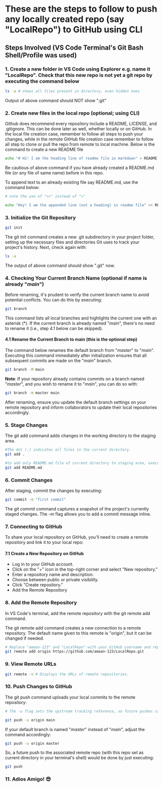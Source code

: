 # These are the steps to follow to push any locally created repo (say "LocalRepo") to GitHub using CLI

## Steps Involved (VS Code  Terminal's Git Bash Shell/Profile was used)

### 1. Create a new folder in VS Code using Explorer e.g. name it "LocalRepo". Check that this new repo is not yet a git repo by executing the command below

```bash
ls -a # shows all files present in directory, even hidden ones
```

Output of above command should NOT show ".git"

### 2. Create new files in the local repo (optional; using CLI)

Github does recommend every repository include a README, LICENSE, and .gitignore. This can be done later as well, whether locally or on GitHub. In the local file creation case, remember to follow all steps to push your changes, while in the remote GitHub file creation case remember to follow all step to clone or pull the repo from remote to local machine. Below is the command to create a new README file

```bash
echo "# Hi! I am the heading line of readme file in markdown" > README.md
```

Be cautious of above command if you have already created a README.md file (or any file of same name) before in this repo.

To append text to an already existing file say README.md, use the command below:

```bash
# note the use of ">>" instead of ">"

echo "Hey! I am the appended line (not a heading) in readme file" >> README.md
```

### 3. Initialize the Git Repository

```bash
git init
```

The git init command creates a new .git subdirectory in your project folder, setting up the necessary files and directories Git uses to track your project's history. Next, check again with:

```bash
ls -a
```

The output of above command should show ".git" now.

### 4. Checking Your Current Branch Name (optional if name is already "*main*")

Before renaming, it's prudent to verify the current branch name to avoid potential conflicts. You can do this by executing:

```bash
git branch
```

This command lists all local branches and highlights the current one with an asterisk (*). If the current branch is already named "*main*", there's no need to rename it (i.e., step 4.1 below can be skipped).

#### 4.1 Rename the Current Branch to main (this is the optional step)

The command below renames the default branch from "*master*" to "*main*". Executing this command immediately after initialization ensures that all subsequent commits are made on the "*main*" branch.

```bash
git branch -M main
```

**Note**: If your repository already contains commits on a branch named "*master*", and you wish to rename it to "*main*", you can do so with:

```bash
git branch -m master main
```

After renaming, ensure you update the default branch settings on your remote repository and inform collaborators to update their local repositories accordingly.

### 5. Stage Changes

The git add command adds changes in the working directory to the staging area.

```bash
#The dot (.) indicates all files in the current directory.
git add .

#to add only README.md file of current directory to staging area, execute:
git add README.md
```

### 6. Commit Changes

After staging, commit the changes by executing:

```bash
git commit -m "first commit"
```

The git commit command captures a snapshot of the project's currently staged changes. The -m flag allows you to add a commit message inline.

### 7. Connecting to GitHub

To share your local repository on GitHub, you'll need to create a remote repository and link it to your local repo:

#### 7.1 Create a New Repository on GitHub

- Log in to your GitHub account.
- Click on the "+" icon in the top-right corner and select "New repository."
- Enter a repository name and description.
- Choose between public or private visibility.
- Click "Create repository."
- Add the Remote Repository

### 8. Add the Remote Repository

In VS Code's terminal, add the remote repository with the git remote add command.

The git remote add command creates a new connection to a remote repository. The default name given to this remote is "origin", but it can be changed if needed.

```bash
# Replace "amaan-123" and "LocalRepo" with your GitHub username and repository name, respectively.
git remote add origin https://github.com/amaan-123/LocalRepo.git
```

### 9. View Remote URLs

```bash
git remote -v # Displays the URLs of remote repositories.
```

### 10. Push Changes to GitHub

The git push command uploads your local commits to the remote repository:

```bash
# The -u flag sets the upstream tracking reference, so future pushes can be done with just git push:

git push -u origin main
```

If your default branch is named "*master*" instead of "*main*", adjust the command accordingly:

```bash
git push -u origin master 
```

So, a future push to the associated remote repo (with this repo set as current directory in your terminal's shell) would be done by just executing:

```bash
git push
```

### 11. Adios Amigo! 😎
